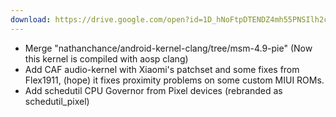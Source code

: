 ```yaml
---
download: https://drive.google.com/open?id=1D_hNoFtpDTENDZ4mh55PNSIlh2cQcAK0
---
```

- Merge "nathanchance/android-kernel-clang/tree/msm-4.9-pie" (Now this kernel is compiled with aosp clang)
- Add CAF audio-kernel with Xiaomi's patchset and some fixes from Flex1911, (hope) it fixes proximity problems on some custom MIUI ROMs.
- Add schedutil CPU Governor from Pixel devices (rebranded as schedutil_pixel)
